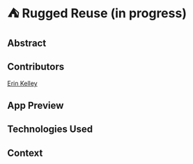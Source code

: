 # ⛺️ Rugged Reuse (in progress) 

## Abstract

## Contributors 
[Erin Kelley](https://github.com/kelleyej)

## App Preview

## Technologies Used 

## Context 